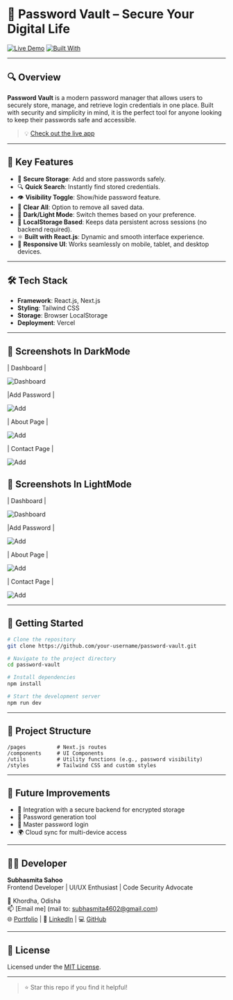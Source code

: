 
# 🔐 Password Vault – Secure Your Digital Life

[![Live Demo](https://img.shields.io/badge/Live%20Demo-Visit%20Now-green?style=for-the-badge)](https://password-manager-wheat-theta.vercel.app)
[![Built With](https://img.shields.io/badge/Built%20With-React.js%2C%20Next.js%2C%20TailwindCSS-blueviolet?style=for-the-badge)]()

---

## 🔍 Overview

**Password Vault** is a modern password manager that allows users to securely store, manage, and retrieve login credentials in one place. Built with security and simplicity in mind, it is the perfect tool for anyone looking to keep their passwords safe and accessible.

> 💡 [Check out the live app](https://password-manager-wheat-theta.vercel.app)

---

## 🧩 Key Features

- 🔐 **Secure Storage**: Add and store passwords safely.
- 🔍 **Quick Search**: Instantly find stored credentials.
- 👁️ **Visibility Toggle**: Show/hide password feature.
- 🧽 **Clear All**: Option to remove all saved data.
- 🌙 **Dark/Light Mode**: Switch themes based on your preference.
- 💾 **LocalStorage Based**: Keeps data persistent across sessions (no backend required).
- ⚛️ **Built with React.js**: Dynamic and smooth interface experience.
- 📱 **Responsive UI**: Works seamlessly on mobile, tablet, and desktop devices.

---

## 🛠️ Tech Stack

- **Framework**: React.js, Next.js
- **Styling**: Tailwind CSS
- **Storage**: Browser LocalStorage
- **Deployment**: Vercel

---

## 📸 Screenshots In DarkMode

| Dashboard |

 ![Dashboard](src/assets/password-dashboard.png) 

|Add Password |

 ![Add](src/assets/password-add.png) 

 | About Page |

![Add](src/assets/about.png)

 | Contact Page |

![Add](src/assets/contact.png)

## 📸 Screenshots In LightMode

| Dashboard |

 ![Dashboard](src/assets/dashboard.png) 

|Add Password |

 ![Add](src/assets/add.png) 

 | About Page |

![Add](src/assets/About2.png)

 | Contact Page |

![Add](src/assets/contact2.png)


---

## 🚀 Getting Started

```bash
# Clone the repository
git clone https://github.com/your-username/password-vault.git

# Navigate to the project directory
cd password-vault

# Install dependencies
npm install

# Start the development server
npm run dev
```

---

## 📁 Project Structure

```
/pages          # Next.js routes
/components     # UI Components
/utils          # Utility functions (e.g., password visibility)
/styles         # Tailwind CSS and custom styles
```

---

## 🧠 Future Improvements

- 🧩 Integration with a secure backend for encrypted storage
- 🔑 Password generation tool
- 🔐 Master password login
- 🌍 Cloud sync for multi-device access

---

## 👩‍💻 Developer

**Subhasmita Sahoo**  
Frontend Developer | UI/UX Enthusiast | Code Security Advocate


📍 Khordha, Odisha  
📫 [Email me] (mail to: subhasmita4602@gmail.com)  
🌐 [Portfolio](#) | 💼 [LinkedIn](https://www.linkedin.com/in/subhasmita-sahoo-puja/) | 💻 [GitHub](https://github.com/subhasmita-puja)


---

## 📄 License

Licensed under the [MIT License](LICENSE).

---

> ⭐ Star this repo if you find it helpful!
